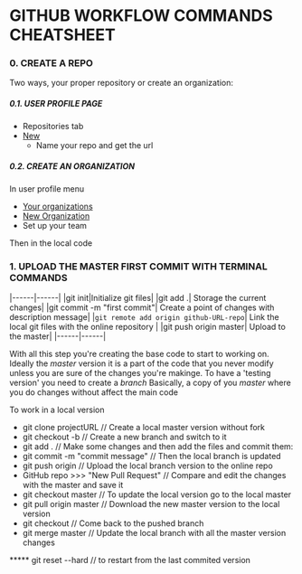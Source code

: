 # GITHUB WORKFLOW COMMANDS CHEATSHEET

### 0. CREATE A REPO

  Two ways, your proper repository or create an organization:
  
##### 0.1. USER PROFILE PAGE
  * Repositories tab
  * [New](https://github.com/new)
    * Name your repo and get the url
    
##### 0.2. CREATE AN ORGANIZATION
In user profile menu
  * [Your organizations](https://github.com/settings/organizations)
  * [New Organization](https://github.com/account/organizations/new)
   * Set up your team

Then in the local code
### 1. UPLOAD THE MASTER FIRST COMMIT WITH TERMINAL COMMANDS
  |------|------|
  |git init|Initialize git files|
  |git add .| Storage the current changes|
  |git commit -m "first commit"| Create a point of changes with description message|
  |`git remote add origin github-URL-repo`| Link the local git files with the online repository |
  |git push origin master| Upload to the master|
  |------|------|
  
With all this step you're creating the base code to start to working on.
Ideally the *master* version it is a part of the code that you never modify
unless you are sure of the changes you're makinge.
To have a 'testing version' you need to create a *branch*
Basically, a copy of you *master* where you do changes without affect the main code

  To work in a local version
  * git clone projectURL                // Create a local master version without fork
  * git checkout -b <branch-name>       // Create a new branch and switch to it
  * git add .                           // Make some changes and then add the files and commit them:
  * git commit -m "commit message"      // Then the local branch is updated
  * git push origin <branch-name>       // Upload the local branch version to the online repo
  * GitHub repo >>> "New Pull Request"  // Compare and edit the changes with the master and save it
  * git checkout master                 // To update the local version go to the local master
  * git pull origin master              // Download the new master version to the local version 
  * git checkout <branch-name>          // Come back to the pushed branch
  * git merge master                    // Update the local branch with all the master version changes

***** git reset --hard                  // to restart from the last commited version
